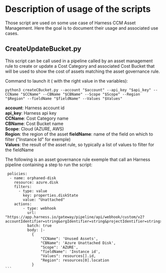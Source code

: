 # Description of usage of the scripts
Those script are used on some use case of Harness CCM Asset Management. Here the goal is to document their usage and associated use cases.

## CreateUpdateBucket.py
This script can be call used in a pipeline called by an asset management rule to create or update a Cost Category and associated Cost Bucket that will be used to show the cost of assets 
matching the asset governance rule.

Command to launch it ( with the right value in the variables):
```
python3 createCBucket.py --account "$account" --api_key "$api_key" --CCName "$CCName" --CBName "$CBName" --Scope "$Scope" --Region "$Region" --fieldName "$fieldName" --Values "$Values"
```
**account**: Harness account id  
**api_key**: Harness api key  
**CCName**: Cost Category name  
**CBName**: Cost Bucket name  
**Scope**: Cloud (AZURE, AWS)  
**Region**: the region of the asset
**fieldName**: name of the field on which to filter ("Instance Id" for exemple)  
**Values**: the result of the asset rule, so typically a list of values to filter for the fieldName

The following is an asset governance rule exemple that call an Harness pipeline containing a step to run the script:

````
 policies:
  - name: orphaned-disk
    resource: azure.disk
    filters:
      - type: value
        key: properties.diskState
        value: "Unattached"
    actions:
        - type: webhook
          url: "https://app.harness.io/gateway/pipeline/api/webhook/custom/v2?accountIdentifier=string&orgIdentifier=string&projectIdentifier=stringx&pipelineIdentifier=string&triggerIdentifier=string"
          batch: true
          body: |-
            {
                "CCName": 'Unused Assets',
                "CBName": 'Azure Unattached Disk',
                "Scope": 'AZURE',
                "fieldName": 'Instance id',
                "Values": resources[].id,
                "Region": resources[0].location
            }
```
